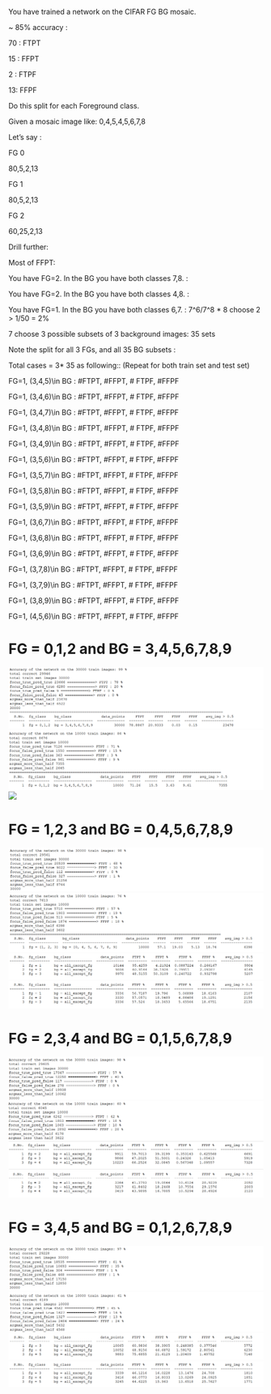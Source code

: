 You have trained a network on the CIFAR FG BG mosaic.

~ 85% accuracy : 

70 : FTPT

15 : FFPT

2 :   FTPF

13:  FFPF

Do this split for each Foreground class. 

Given a mosaic image like: 0,4,5,4,5,6,7,8

Let’s say : 

FG 0

80,5,2,13

FG 1

80,5,2,13

FG 2

60,25,2,13


Drill further:

Most of FFPT: 



You have FG=2. In the BG you have both classes 7,8. :

You have FG=2. In the BG you have both classes 4,8. :

You have FG=1. In the BG you have both classes 6,7. : 7^6/7^8 * 8 choose 2 > 1/50 = 2% 

7 choose 3 possible subsets of 3 background images: 35 sets

Note the split for all 3 FGs, and all 35 BG subsets : 

Total cases = 3* 35 as following:: (Repeat for both train set and test set)

FG=1, (3,4,5)\in BG : #FTPT, #FFPT, # FTPF, #FFPF

FG=1, (3,4,6)\in BG : #FTPT, #FFPT, # FTPF, #FFPF

FG=1, (3,4,7)\in BG : #FTPT, #FFPT, # FTPF, #FFPF

FG=1, (3,4,8)\in BG : #FTPT, #FFPT, # FTPF, #FFPF

FG=1, (3,4,9)\in BG : #FTPT, #FFPT, # FTPF, #FFPF

FG=1, (3,5,6)\in BG : #FTPT, #FFPT, # FTPF, #FFPF

FG=1, (3,5,7)\in BG : #FTPT, #FFPT, # FTPF, #FFPF

FG=1, (3,5,8)\in BG : #FTPT, #FFPT, # FTPF, #FFPF

FG=1, (3,5,9)\in BG : #FTPT, #FFPT, # FTPF, #FFPF

FG=1, (3,6,7)\in BG : #FTPT, #FFPT, # FTPF, #FFPF

FG=1, (3,6,8)\in BG : #FTPT, #FFPT, # FTPF, #FFPF

FG=1, (3,6,9)\in BG : #FTPT, #FFPT, # FTPF, #FFPF

FG=1, (3,7,8)\in BG : #FTPT, #FFPT, # FTPF, #FFPF

FG=1, (3,7,9)\in BG : #FTPT, #FFPT, # FTPF, #FFPF

FG=1, (3,8,9)\in BG : #FTPT, #FFPT, # FTPF, #FFPF

FG=1, (4,5,6)\in BG : #FTPT, #FFPT, # FTPF, #FFPF

# FG = 0,1,2 and BG = 3,4,5,6,7,8,9
![](./images/train_012.png)
![](./images/test_012.png)
![](./images/train_all_012.png)

# FG = 1,2,3 and BG = 0,4,5,6,7,8,9
![](./images/train_123.png)
![](./images/test_123.png)
![](./images/train_all_123.png)
![](./images/test_all_123.png)

# FG = 2,3,4 and BG = 0,1,5,6,7,8,9
![](./images/train_234.png)
![](./images/test_234.png)
![](./images/train_all_234.png)
![](./images/test_all_234.png)

# FG = 3,4,5 and BG = 0,1,2,6,7,8,9
![](./images/train_345.png)
![](./images/test_345.png)
![](./images/train_all_345.png)
![](./images/test_all_345.png)




